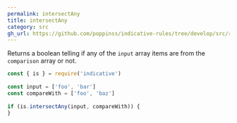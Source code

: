 ```yaml
---
permalink: intersectAny
title: intersectAny
category: src
gh_url: https://github.com/poppinss/indicative-rules/tree/develop/src/raw/intersectAny.ts
---
```


Returns a boolean telling if any of the `input` array items are
from the `comparison` array or not.
 
```js
const { is } = require('indicative')
 
const input = ['foo', 'bar']
const compareWith = ['foo', 'baz']
 
if (is.intersectAny(input, compareWith)) {
}
```